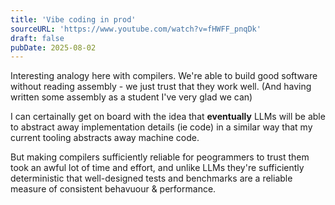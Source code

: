 ```yaml
---
title: 'Vibe coding in prod'
sourceURL: 'https://www.youtube.com/watch?v=fHWFF_pnqDk'
draft: false
pubDate: 2025-08-02
---
```


Interesting analogy here with compilers. We're able to build good software without reading assembly - we just trust that they work well. (And having written some assembly as a student I've very glad we can)

I can certainally get on board with the idea that **eventually** LLMs will be able to abstract away implementation details (ie code) in a similar way that my current tooling abstracts away machine code.

But making compilers sufficiently reliable for peogrammers to trust them took an awful lot of time and effort, and unlike LLMs they're sufficiently deterministic that well-designed tests and benchmarks are a reliable measure of consistent behavuour & performance.
